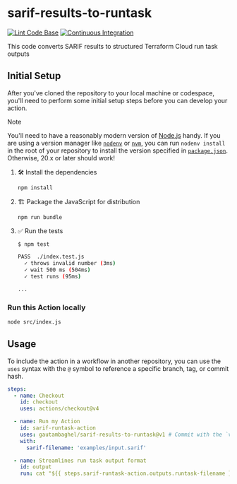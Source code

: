 # sarif-results-to-runtask

[![Lint Code Base](https://github.com/gautambaghel/sarif-results-to-runtask/actions/workflows/linter.yml/badge.svg)](https://github.com/gautambaghel/sarif-results-to-runtask/actions/workflows/linter.yml)
[![Continuous Integration](https://github.com/gautambaghel/sarif-results-to-runtask/actions/workflows/ci.yml/badge.svg)](https://github.com/gautambaghel/sarif-results-to-runtask/actions/workflows/ci.yml)

This code converts SARIF results to structured Terraform Cloud run task outputs

## Initial Setup

After you've cloned the repository to your local machine or codespace, you'll
need to perform some initial setup steps before you can develop your action.

> [!NOTE]
>
> You'll need to have a reasonably modern version of
> [Node.js](https://nodejs.org) handy. If you are using a version manager like
> [`nodenv`](https://github.com/nodenv/nodenv) or
> [`nvm`](https://github.com/nvm-sh/nvm), you can run `nodenv install` in the
> root of your repository to install the version specified in
> [`package.json`](./package.json). Otherwise, 20.x or later should work!

1. :hammer_and_wrench: Install the dependencies

   ```bash
   npm install
   ```

1. :building_construction: Package the JavaScript for distribution

   ```bash
   npm run bundle
   ```

1. :white_check_mark: Run the tests

   ```bash
   $ npm test

   PASS  ./index.test.js
     ✓ throws invalid number (3ms)
     ✓ wait 500 ms (504ms)
     ✓ test runs (95ms)

   ...
   ```

### Run this Action locally

```sh
node src/index.js
```

## Usage

To include the action in a workflow in another repository, you can use the
`uses` syntax with the `@` symbol to reference a specific branch, tag, or commit
hash.

```yaml
steps:
  - name: Checkout
    id: checkout
    uses: actions/checkout@v4

  - name: Run my Action
    id: sarif-runtask-action
    uses: gautambaghel/sarif-results-to-runtask@v1 # Commit with the `v1` tag
    with:
      sarif-filename: 'examples/input.sarif'

  - name: Streamlines run task output format
    id: output
    run: cat "${{ steps.sarif-runtask-action.outputs.runtask-filename }}"
```
